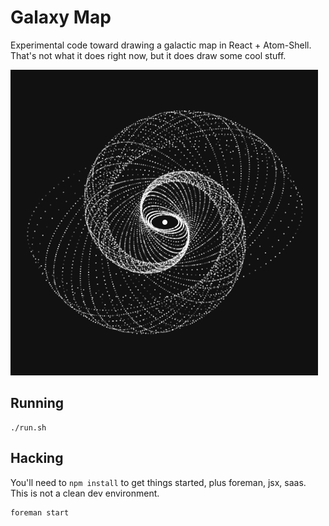 # Galaxy Map

Experimental code toward drawing a galactic map in React + Atom-Shell. That's not what it does right now, but it does draw some cool stuff.

![](preview.png)

## Running

```
./run.sh
```

## Hacking

You'll need to `npm install` to get things started, plus foreman, jsx, saas. This is not a clean dev environment.

```
foreman start
```
